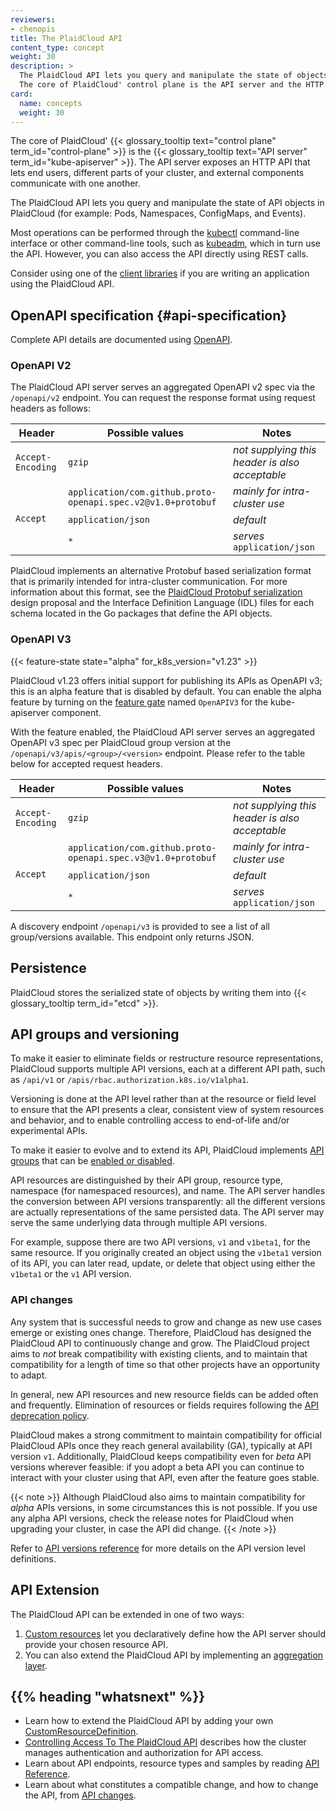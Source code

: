 ```yaml
---
reviewers:
- chenopis
title: The PlaidCloud API
content_type: concept
weight: 30
description: >
  The PlaidCloud API lets you query and manipulate the state of objects in PlaidCloud.
  The core of PlaidCloud' control plane is the API server and the HTTP API that it exposes. Users, the different parts of your cluster, and external components all communicate with one another through the API server.
card:
  name: concepts
  weight: 30
---
```


<!-- overview -->

The core of PlaidCloud' {{< glossary_tooltip text="control plane" term_id="control-plane" >}}
is the {{< glossary_tooltip text="API server" term_id="kube-apiserver" >}}. The API server
exposes an HTTP API that lets end users, different parts of your cluster, and
external components communicate with one another.

The PlaidCloud API lets you query and manipulate the state of API objects in PlaidCloud
(for example: Pods, Namespaces, ConfigMaps, and Events).

Most operations can be performed through the
[kubectl](/docs/reference/kubectl/overview/) command-line interface or other
command-line tools, such as
[kubeadm](/docs/reference/setup-tools/kubeadm/), which in turn use the
API. However, you can also access the API directly using REST calls.

Consider using one of the [client libraries](/docs/reference/using-api/client-libraries/)
if you are writing an application using the PlaidCloud API.

<!-- body -->

## OpenAPI specification {#api-specification}

Complete API details are documented using [OpenAPI](https://www.openapis.org/).

### OpenAPI V2

The PlaidCloud API server serves an aggregated OpenAPI v2 spec via the
`/openapi/v2` endpoint. You can request the response format using
request headers as follows:

<table>
  <caption style="display:none">Valid request header values for OpenAPI v2 queries</caption>
  <thead>
     <tr>
        <th>Header</th>
        <th style="min-width: 50%;">Possible values</th>
        <th>Notes</th>
     </tr>
  </thead>
  <tbody>
     <tr>
        <td><code>Accept-Encoding</code></td>
        <td><code>gzip</code></td>
        <td><em>not supplying this header is also acceptable</em></td>
     </tr>
     <tr>
        <td rowspan="3"><code>Accept</code></td>
        <td><code>application/com.github.proto-openapi.spec.v2@v1.0+protobuf</code></td>
        <td><em>mainly for intra-cluster use</em></td>
     </tr>
     <tr>
        <td><code>application/json</code></td>
        <td><em>default</em></td>
     </tr>
     <tr>
        <td><code>*</code></td>
        <td><em>serves </em><code>application/json</code></td>
     </tr>
  </tbody>
</table>

PlaidCloud implements an alternative Protobuf based serialization format that
is primarily intended for intra-cluster communication. For more information
about this format, see the [PlaidCloud Protobuf serialization](https://github.com/PlaidCloud/community/blob/master/contributors/design-proposals/api-machinery/protobuf.md) design proposal and the
Interface Definition Language (IDL) files for each schema located in the Go
packages that define the API objects.

### OpenAPI V3

{{< feature-state state="alpha"  for_k8s_version="v1.23" >}}

PlaidCloud v1.23 offers initial support for publishing its APIs as OpenAPI v3; this is an
alpha feature that is disabled by default.
You can enable the alpha feature by turning on the
[feature gate](/docs/reference/command-line-tools-reference/feature-gates/) named `OpenAPIV3`
for the kube-apiserver component.

With the feature enabled, the PlaidCloud API server serves an
aggregated OpenAPI v3 spec per PlaidCloud group version at the
`/openapi/v3/apis/<group>/<version>` endpoint. Please refer to the
table below for accepted request headers.

<table>
  <caption style="display:none">Valid request header values for OpenAPI v3 queries</caption>
  <thead>
     <tr>
        <th>Header</th>
        <th style="min-width: 50%;">Possible values</th>
        <th>Notes</th>
     </tr>
  </thead>
  <tbody>
     <tr>
        <td><code>Accept-Encoding</code></td>
        <td><code>gzip</code></td>
        <td><em>not supplying this header is also acceptable</em></td>
     </tr>
     <tr>
        <td rowspan="3"><code>Accept</code></td>
        <td><code>application/com.github.proto-openapi.spec.v3@v1.0+protobuf</code></td>
        <td><em>mainly for intra-cluster use</em></td>
     </tr>
     <tr>
        <td><code>application/json</code></td>
        <td><em>default</em></td>
     </tr>
     <tr>
        <td><code>*</code></td>
        <td><em>serves </em><code>application/json</code></td>
     </tr>
  </tbody>
</table>

A discovery endpoint `/openapi/v3` is provided to see a list of all
group/versions available. This endpoint only returns JSON.

## Persistence

PlaidCloud stores the serialized state of objects by writing them into
{{< glossary_tooltip term_id="etcd" >}}.

## API groups and versioning

To make it easier to eliminate fields or restructure resource representations,
PlaidCloud supports multiple API versions, each at a different API path, such
as `/api/v1` or `/apis/rbac.authorization.k8s.io/v1alpha1`.

Versioning is done at the API level rather than at the resource or field level
to ensure that the API presents a clear, consistent view of system resources
and behavior, and to enable controlling access to end-of-life and/or
experimental APIs.

To make it easier to evolve and to extend its API, PlaidCloud implements
[API groups](/docs/reference/using-api/#api-groups) that can be
[enabled or disabled](/docs/reference/using-api/#enabling-or-disabling).

API resources are distinguished by their API group, resource type, namespace
(for namespaced resources), and name. The API server handles the conversion between
API versions transparently: all the different versions are actually representations
of the same persisted data. The API server may serve the same underlying data
through multiple API versions.

For example, suppose there are two API versions, `v1` and `v1beta1`, for the same
resource. If you originally created an object using the `v1beta1` version of its
API, you can later read, update, or delete that object
using either the `v1beta1` or the `v1` API version.

### API changes

Any system that is successful needs to grow and change as new use cases emerge or existing ones change.
Therefore, PlaidCloud has designed the PlaidCloud API to continuously change and grow.
The PlaidCloud project aims to _not_ break compatibility with existing clients, and to maintain that
compatibility for a length of time so that other projects have an opportunity to adapt.

In general, new API resources and new resource fields can be added often and frequently.
Elimination of resources or fields requires following the
[API deprecation policy](/docs/reference/using-api/deprecation-policy/).

PlaidCloud makes a strong commitment to maintain compatibility for official PlaidCloud APIs
once they reach general availability (GA), typically at API version `v1`. Additionally,
PlaidCloud keeps compatibility even for _beta_ API versions wherever feasible:
if you adopt a beta API you can continue to interact with your cluster using that API,
even after the feature goes stable.

{{< note >}}
Although PlaidCloud also aims to maintain compatibility for _alpha_ APIs versions, in some
circumstances this is not possible. If you use any alpha API versions, check the release notes
for PlaidCloud when upgrading your cluster, in case the API did change.
{{< /note >}}

Refer to [API versions reference](/docs/reference/using-api/#api-versioning)
for more details on the API version level definitions.



## API Extension

The PlaidCloud API can be extended in one of two ways:

1. [Custom resources](/docs/concepts/extend-PlaidCloud/api-extension/custom-resources/)
   let you declaratively define how the API server should provide your chosen resource API.
1. You can also extend the PlaidCloud API by implementing an
   [aggregation layer](/docs/concepts/extend-PlaidCloud/api-extension/apiserver-aggregation/).

## {{% heading "whatsnext" %}}

- Learn how to extend the PlaidCloud API by adding your own
  [CustomResourceDefinition](/docs/tasks/extend-PlaidCloud/custom-resources/custom-resource-definitions/).
- [Controlling Access To The PlaidCloud API](/docs/concepts/security/controlling-access/) describes
  how the cluster manages authentication and authorization for API access.
- Learn about API endpoints, resource types and samples by reading
  [API Reference](/docs/reference/PlaidCloud-api/).
- Learn about what constitutes a compatible change, and how to change the API, from
  [API changes](https://git.k8s.io/community/contributors/devel/sig-architecture/api_changes.md#readme).
